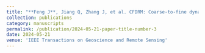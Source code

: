 ```yaml
---
title: "**Feng J**, Jiang Q, Zhang J, et al. CFDRM: Coarse-to-fine dynamic refinement model for weakly supervised moving vehicle detection in satellite videos[J]. IEEE Transactions on Geoscience and Remote Sensing, 2024, 62: 1-13."
collection: publications
category: manuscripts
permalink: /publication/2024-05-21-paper-title-number-3
date: 2024-05-21
venue: 'IEEE Transactions on Geoscience and Remote Sensing'
---
```

